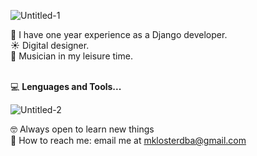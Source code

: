 ![Untitled-1](https://user-images.githubusercontent.com/21125171/115977817-c0c4f780-a551-11eb-804c-d447c614433f.png)


:tangerine:  I have one year experience as a Django developer. <br>
:sunny:  Digital designer.<br>
:snake:  Musician in my leisure time.<br>
<br>


:computer:  **Lenguages and Tools...**

![Untitled-2](https://user-images.githubusercontent.com/21125171/116000018-e17a6500-a5c4-11eb-9798-95367aca1c13.png)
<br>



:nerd_face: Always open to learn new things <br>
:lemon: How to reach me: email me at mklosterdba@gmail.com
